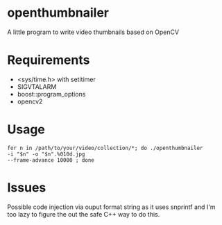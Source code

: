 # openthumbnailer

A little program to write video thumbnails based on OpenCV

# Requirements

* <sys/time.h> with setitimer
* SIGVTALARM
* boost::program_options
* opencv2

# Usage

<code>for n in /path/to/your/video/collection/*; do ./openthumbnailer -i "$n" -o "$n".%010d.jpg --frame-advance 10000 ; done</code>

# Issues

Possible code injection via ouput format string as it uses snprintf and I'm too lazy to figure the out the safe C++ way to do this.

